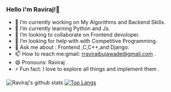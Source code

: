 ### Hello  i'm Raviraj!👋

- 🔭 I’m currently working on My Algorithms and Backend Skills.
- 🌱 I’m currently learning Python and Js.
- 👯 I’m looking to collaborate on Frontend devoloper.
- 🤔 I’m looking for help with with Competitive Programming.
- 💬 Ask me about : Frontend ,C,C++,and  Django.
- 📫 How to reach me:gmail: rravirajbujawade@gmail.com .
- 😄 Pronouns: Raviraj .
- ⚡ Fun fact: I love to explore all things and implement them .

![Raviraj's github stats](https://github-readme-stats.vercel.app/api?username=Raviraj39&theme=great-gatsby&show_icons=true)   [![Top Langs](https://github-readme-stats.vercel.app/api/top-langs/?username=Raviraj39)](https://github.com/Raviraj39/github-readme-stats)

